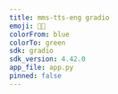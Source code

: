 ```yaml
---
title: mms-tts-eng gradio
emoji: 📝💬
colorFrom: blue
colorTo: green
sdk: gradio
sdk_version: 4.42.0
app_file: app.py
pinned: false
---
```

